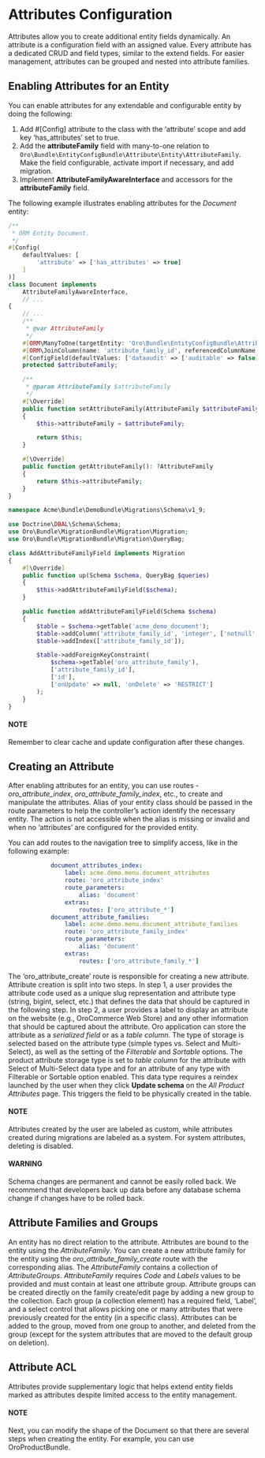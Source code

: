 <a id="dev-entities-attributes"></a>

# Attributes Configuration

Attributes allow you to create additional entity fields dynamically. An attribute is a configuration field with an assigned value. Every attribute has a dedicated CRUD and field types, similar to the extend fields. For easier management, attributes can be grouped and nested into attribute families.

## Enabling Attributes for an Entity

You can enable attributes for any extendable and configurable entity by doing the following:

1. Add #[Config] attribute to the class with the ‘attribute’ scope and add key ‘has_attributes’ set to true.
2. Add the **attributeFamily** field with many-to-one relation to `Oro\Bundle\EntityConfigBundle\Attribute\Entity\AttributeFamily`. Make the field configurable, activate import if necessary, and add migration.
3. Implement **AttributeFamilyAwareInterface** and accessors for the **attributeFamily** field.

The following example illustrates enabling attributes for the *Document* entity:

```php
/**
 * ORM Entity Document.
 */
#[Config(
    defaultValues: [
        'attribute' => ['has_attributes' => true]
    ]
)]
class Document implements
    AttributeFamilyAwareInterface,
    // ...
{
    // ...
    /**
     * @var AttributeFamily
     */
    #[ORM\ManyToOne(targetEntity: 'Oro\Bundle\EntityConfigBundle\Attribute\Entity\AttributeFamily')]
    #[ORM\JoinColumn(name: 'attribute_family_id', referencedColumnName: 'id', onDelete: 'RESTRICT')]
    #[ConfigField(defaultValues: ['dataaudit' => ['auditable' => false], 'importexport' => ['order' => 10]])]
    protected $attributeFamily;

    /**
     * @param AttributeFamily $attributeFamily
     */
    #[\Override]
    public function setAttributeFamily(AttributeFamily $attributeFamily): self
    {
        $this->attributeFamily = $attributeFamily;

        return $this;
    }

    #[\Override]
    public function getAttributeFamily(): ?AttributeFamily
    {
        return $this->attributeFamily;
    }
}
```

```php
namespace Acme\Bundle\DemoBundle\Migrations\Schema\v1_9;

use Doctrine\DBAL\Schema\Schema;
use Oro\Bundle\MigrationBundle\Migration\Migration;
use Oro\Bundle\MigrationBundle\Migration\QueryBag;

class AddAttributeFamilyField implements Migration
{
    #[\Override]
    public function up(Schema $schema, QueryBag $queries)
    {
        $this->addAttributeFamilyField($schema);
    }

    public function addAttributeFamilyField(Schema $schema)
    {
        $table = $schema->getTable('acme_demo_document');
        $table->addColumn('attribute_family_id', 'integer', ['notnull' => false]);
        $table->addIndex(['attribute_family_id']);

        $table->addForeignKeyConstraint(
            $schema->getTable('oro_attribute_family'),
            ['attribute_family_id'],
            ['id'],
            ['onUpdate' => null, 'onDelete' => 'RESTRICT']
        );
    }
}
```

#### NOTE
Remember to clear cache and update configuration after these changes.

## Creating an Attribute

After enabling attributes for an entity, you can use routes - *oro_attribute_index*, *oro_attribute_family_index*, etc., to create and manipulate the attributes. Alias of your entity class should be passed in the route parameters to help the controller’s action identify the necessary entity. The action is not accessible when the alias is missing or invalid and when no ‘attributes’ are configured for the provided entity.

You can add routes to the navigation tree to simplify access, like in the following example:

```yaml
            document_attributes_index:
                label: acme.demo.menu.document_attributes
                route: 'oro_attribute_index'
                route_parameters:
                    alias: 'document'
                extras:
                    routes: ['oro_attribute_*']
            document_attribute_families:
                label: acme.demo.menu.document_attribute_families
                route: 'oro_attribute_family_index'
                route_parameters:
                    alias: 'document'
                extras:
                    routes: ['oro_attribute_family_*']
```

The ‘oro_attribute_create’ route is responsible for creating a new attribute. Attribute creation is split into two steps. In step 1, a user provides the attribute code used as a unique slug representation and attribute type (string, bigint, select, etc.) that defines the data that should be captured in the following step. In step 2, a user provides a label to display an attribute on the website (e.g., OroCommerce Web Store) and any other information that should be captured about the attribute. Oro application can store the attribute as a *serialized field* or as a *table column*. The type of storage is selected based on the attribute type (simple types vs. Select and Multi-Select), as well as the setting of the *Filterable* and *Sortable* options. The product attribute storage type is set to *table column* for the attribute with Select of Multi-Select data type and for an attribute of any type with Filterable or Sortable option enabled. This data type requires a reindex launched by the user when they click **Update schema** on the *All Product Attributes* page. This triggers the field to be physically created in the table.

#### NOTE
Attributes created by the user are labeled as custom, while attributes created during migrations are labeled as a system. For system attributes, deleting is disabled.

#### WARNING
Schema changes are permanent and cannot be easily rolled back. We recommend that developers back up data before any database schema change if changes have to be rolled back.

## Attribute Families and Groups

An entity has no direct relation to the attribute. Attributes are bound to the entity using the *AttributeFamily*. You can create a new attribute family for the entity using the *oro_attribute_family_create* route with the corresponding alias. The *AttributeFamily* contains a collection of *AttributeGroups*. *AttributeFamily* requires *Code* and *Labels* values to be provided and must contain at least one attribute group. Attribute groups can be created directly on the family create/edit page by adding a new group to the collection. Each group (a collection element) has a required field, ‘Label’, and a select control that allows picking one or many attributes that were previously created for the entity (in a specific class). Attributes can be added to the group, moved from one group to another, and deleted from the group (except for the system attributes that are moved to the default group on deletion).

## Attribute ACL

Attributes provide supplementary logic that helps extend entity fields marked as attributes despite limited access to the entity management.

#### NOTE
Next, you can modify the shape of the Document so that there are several steps when creating the entity. For example, you can use OroProductBundle.
